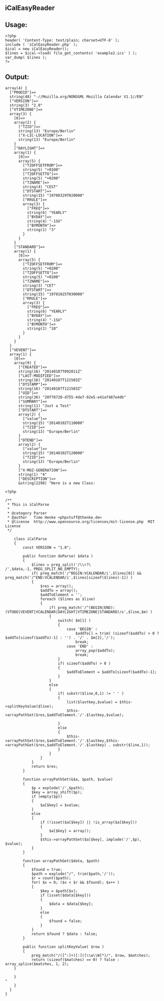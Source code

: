 ## iCalEasyReader ##
Usage:
----------

    <?php
    header( 'Content-Type: text/plain; charset=UTF-8' );
    include ( 'iCalEasyReader.php' );
    $ical = new iCalEasyReader();
    $lines = $ical->load( file_get_contents( 'example2.ics' ) );
    var_dump( $lines );
    ?>

Output:
----------

    array(4) {
      ["PRODID"]=>
      string(48) "-//Mozilla.org/NONSGML Mozilla Calendar V1.1//EN"
      ["VERSION"]=>
      string(3) "2.0"
      ["VTIMEZONE"]=>
      array(3) {
        [0]=>
        array(2) {
          ["TZID"]=>
          string(13) "Europe/Berlin"
          ["X-LIC-LOCATION"]=>
          string(13) "Europe/Berlin"
        }
        ["DAYLIGHT"]=>
        array(1) {
          [0]=>
          array(5) {
            ["TZOFFSETFROM"]=>
            string(5) "+0100"
            ["TZOFFSETTO"]=>
            string(5) "+0200"
            ["TZNAME"]=>
            string(4) "CEST"
            ["DTSTART"]=>
            string(15) "19700329T020000"
            ["RRULE"]=>
            array(3) {
              ["FREQ"]=>
              string(6) "YEARLY"
              ["BYDAY"]=>
              string(4) "-1SU"
              ["BYMONTH"]=>
              string(1) "3"
            }
          }
        }
        ["STANDARD"]=>
        array(1) {
          [0]=>
          array(5) {
            ["TZOFFSETFROM"]=>
            string(5) "+0200"
            ["TZOFFSETTO"]=>
            string(5) "+0100"
            ["TZNAME"]=>
            string(3) "CET"
            ["DTSTART"]=>
            string(15) "19701025T030000"
            ["RRULE"]=>
            array(3) {
              ["FREQ"]=>
              string(6) "YEARLY"
              ["BYDAY"]=>
              string(4) "-1SU"
              ["BYMONTH"]=>
              string(2) "10"
            }
          }
        }
      }
      ["VEVENT"]=>
      array(1) {
        [0]=>
        array(9) {
          ["CREATED"]=>
          string(16) "20140107T092011Z"
          ["LAST-MODIFIED"]=>
          string(16) "20140107T121503Z"
          ["DTSTAMP"]=>
          string(16) "20140107T121503Z"
          ["UID"]=>
          string(36) "20f78720-d755-4de7-92e5-e41af487e4db"
          ["SUMMARY"]=>
          string(11) "Just a Test"
          ["DTSTART"]=>
          array(2) {
            ["value"]=>
            string(15) "20140102T110000"
            ["TZID"]=>
            string(13) "Europe/Berlin"
          }
          ["DTEND"]=>
          array(2) {
            ["value"]=>
            string(15) "20140102T120000"
            ["TZID"]=>
            string(13) "Europe/Berlin"
          }
          ["X-MOZ-GENERATION"]=>
          string(1) "4"
          ["DESCRIPTION"]=>
          &string(2298) "Here is a new Class:
    
    <?php
    
    /**
     * This is iCalParse
     *
     * @category Parser
     * @author   Timo Henke <phpstuff@thenke.de>
     * @license  http://www.opensource.org/licenses/mit-license.php  MIT License
     */
    
    	class iCalParse
    	{
    		const VERSION = "1.0";
    
    		public function doParse( $data )
    		{
    			$lines = preg_split('/\\r?\
    /',$data,-1, PREG_SPLIT_NO_EMPTY);
        		if( preg_match('/^BEGIN:VCALENDAR/i',$lines[0]) && preg_match('/^END:VCALENDAR/i',$lines[sizeof($lines)-1]) )
        		{
    				$res = array();
    				$addTo = array();
    				$addToElement = '';
    				foreach ($lines as $line)
    				{
    					if( preg_match('/^(BEGIN|END):(VTODO|VEVENT|VCALENDAR|DAYLIGHT|VTIMEZONE|STANDARD)/s',$line,$m) )
    					{
    						switch( $m[1] )
    						{
    							case 'BEGIN' :
    								$addTo[] = trim( (sizeof($addTo) > 0 ? $addTo[sizeof($addTo)-1] : '') . '/' . $m[2],'/');
    								break;
    							case 'END' :
    								array_pop($addTo);
    								break;
    						}
    						if( sizeof($addTo) > 0 )
    						{
    							$addToElement = $addTo[sizeof($addTo)-1];
    						}
    					}
    					else
    					{
    						if( substr($line,0,1) != ' ' )
    						{
    			                list($lastkey,$value) = $this->splitKeyValue($line);
    							$this->arrayPathSet($res,$addToElement.'/'.$lastkey,$value);
    
    						}
    						else
    						{
    							$this->arrayPathSet($res,$addToElement.'/'.$lastkey,$this->arrayPathGet($res,$addToElement.'/'.$lastkey) . substr($line,1));
    						}
    					}
    				}
       			}
       			return $res;
    		}
    
    		function arrayPathSet(&$a, $path, $value)
    		{
    			$p = explode('/',$path);
    			$key = array_shift($p);
    			if (empty($p))
    			{
    				$a[$key] = $value;
    			}
    			else
    			{
    				if (!isset($a[$key]) || !is_array($a[$key]))
    				{
    					$a[$key] = array();
    				}
    				$this->arrayPathSet($a[$key], implode('/',$p), $value);
    			}
    		}
    
    		function arrayPathGet($data, $path)
    		{
    			$found = true;
    			$path = explode("/", trim($path,'/'));
    			$r = count($path);
    			for( $x = 0; ($x < $r && $found); $x++ )
    			{
    				$key = $path[$x];
    				if (isset($data[$key]))
    				{
    					$data = $data[$key];
    				}
    				else
    				{
    					$found = false;
    				}
    			}
    			return $found ? $data : false;
    		}
    
    		public function splitKeyValue( $row )
    		{
    			preg_match("/([^:]+)[:]([\\w\\W]*)/", $row, $matches);
    			return (sizeof($matches) == 0) ? false : array_splice($matches, 1, 2);
    	}
    
    	}
    "
        }
      }
    }